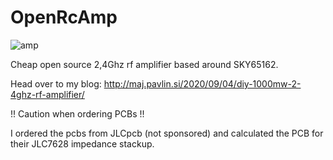 # OpenRcAmp
![amp](http://maj.pavlin.si/wp-content/uploads/2020/10/IMG_7352-1024x806.jpg)

Cheap open source 2,4Ghz rf amplifier based around SKY65162.

Head over to my blog: http://maj.pavlin.si/2020/09/04/diy-1000mw-2-4ghz-rf-amplifier/

!! Caution when ordering PCBs !!

I ordered the pcbs from JLCpcb (not sponsored) and calculated the PCB for their JLC7628 impedance stackup.

